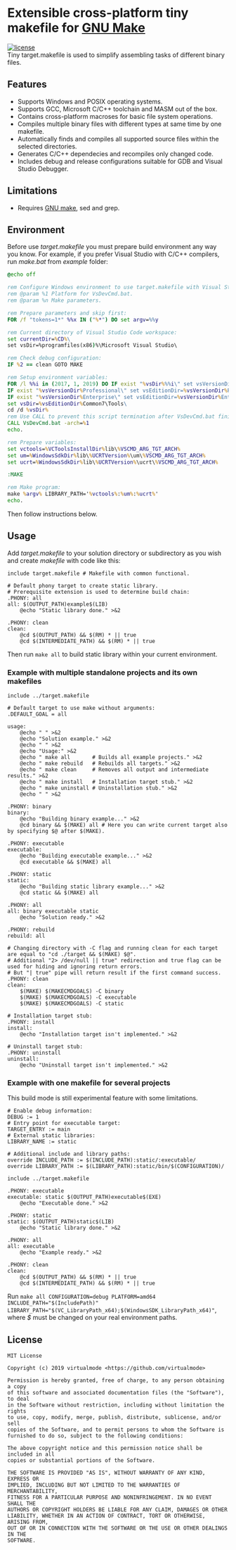 # Extensible cross-platform tiny makefile for [GNU Make](https://www.gnu.org/software/make/)
[![license](https://img.shields.io/github/license/mashape/apistatus.svg)](https://github.com/virtualmode/target.makefile/blob/master/LICENSE)  
Tiny target.makefile is used to simplify assembling tasks of different binary files.

## Features
* Supports Windows and POSIX operating systems.
* Supports GCC, Microsoft C/C++ toolchain and MASM out of the box.
* Contains cross-platform macroses for basic file system operations.
* Compiles multiple binary files with different types at same time by one makefile.
* Automatically finds and compiles all supported source files within the selected directories.
* Generates C/C++ dependecies and recompiles only changed code.
* Includes debug and release configurations suitable for GDB and Visual Studio Debugger.

## Limitations
* Requires [GNU make](https://www.gnu.org/software/make/), sed and grep.

## Environment
Before use *target.makefile* you must prepare build environment any way you know. For example, if you prefer Visual Studio with C/C++ compilers, run *make.bat* from *example* folder:
```bat
@echo off

rem Configure Windows environment to use target.makefile with Visual Studio C/C++ toolchain and make.
rem @param %1 Platform for VsDevCmd.bat.
rem @param %n Make parameters.

rem Prepare parameters and skip first:
FOR /f "tokens=1*" %%x IN ("%*") DO set argv=%%y

rem Current directory of Visual Studio Code workspace:
set currentDir=%CD%\
set vsDir=%programfiles(x86)%\Microsoft Visual Studio\

rem Check debug configuration:
IF %2 == clean GOTO MAKE

rem Setup environment variables:
FOR /l %%i in (2017, 1, 2019) DO IF exist "%vsDir%%%i\" set vsVersionDir=%vsDir%%%i\
IF exist "%vsVersionDir%Professional\" set vsEditionDir=%vsVersionDir%Professional\
IF exist "%vsVersionDir%Enterprise\" set vsEditionDir=%vsVersionDir%Enterprise\
set vsDir=%vsEditionDir%Common7\Tools\
cd /d %vsDir%
rem Use CALL to prevent this script termination after VsDevCmd.bat finishes.
CALL VsDevCmd.bat -arch=%1
echo.

rem Prepare variables:
set vctools=%VCToolsInstallDir%lib\%VSCMD_ARG_TGT_ARCH%
set um=%WindowsSdkDir%lib\%UCRTVersion%\um\%VSCMD_ARG_TGT_ARCH%
set ucrt=%WindowsSdkDir%lib\%UCRTVersion%\ucrt\%VSCMD_ARG_TGT_ARCH%

:MAKE

rem Make program:
make %argv% LIBRARY_PATH='%vctools%:%um%:%ucrt%'
echo.
```
Then follow instructions below.

## Usage
Add *target.makefile* to your solution directory or subdirectory as you wish and create *makefile* with code like this:
```make
include target.makefile # Makefile with common functional.

# Default phony target to create static library.
# Prerequisite extension is used to determine build chain:
.PHONY: all
all: $(OUTPUT_PATH)example$(LIB)
	@echo "Static library done." >&2

.PHONY: clean
clean:
	@cd $(OUTPUT_PATH) && $(RM) * || true
	@cd $(INTERMEDIATE_PATH) && $(RM) * || true
```
Then run `make all` to build static library within your current environment.

### Example with multiple standalone projects and its own makefiles
```make
include ../target.makefile

# Default target to use make without arguments:
.DEFAULT_GOAL = all

usage:
	@echo " " >&2
	@echo "Solution example." >&2
	@echo " " >&2
	@echo "Usage:" >&2
	@echo "	make all       # Builds all example projects." >&2
	@echo "	make rebuild   # Rebuilds all targets." >&2
	@echo "	make clean     # Removes all output and intermediate results." >&2
	@echo "	make install   # Installation target stub." >&2
	@echo "	make uninstall # Uninstallation stub." >&2
	@echo " " >&2

.PHONY: binary
binary:
	@echo "Building binary example..." >&2
	@cd binary && $(MAKE) all # Here you can write current target also by specifying $@ after $(MAKE).

.PHONY: executable
executable:
	@echo "Building executable example..." >&2
	@cd executable && $(MAKE) all

.PHONY: static
static:
	@echo "Building static library example..." >&2
	@cd static && $(MAKE) all

.PHONY: all
all: binary executable static
	@echo "Solution ready." >&2

.PHONY: rebuild
rebuild: all

# Changing directory with -C flag and running clean for each target are equal to "cd ./target && $(MAKE) $@".
# Additional "2> /dev/null || true" redirection and true flag can be used for hiding and ignoring return errors.
# But "| true" pipe will return result if the first command success.
.PHONY: clean
clean:
	$(MAKE) $(MAKECMDGOALS) -C binary
	$(MAKE) $(MAKECMDGOALS) -C executable
	$(MAKE) $(MAKECMDGOALS) -C static

# Installation target stub:
.PHONY: install
install:
	@echo "Installation target isn't implemented." >&2

# Uninstall target stub:
.PHONY: uninstall
uninstall:
	@echo "Uninstall target isn't implemented." >&2
```

### Example with one makefile for several projects
This build mode is still experimental feature with some limitations.
```make
# Enable debug information:
DEBUG := 1
# Entry point for executable target:
TARGET_ENTRY := main
# External static libraries:
LIBRARY_NAME := static

# Additional include and library paths:
override INCLUDE_PATH := $(INCLUDE_PATH):static/:executable/
override LIBRARY_PATH := $(LIBRARY_PATH):static/bin/$(CONFIGURATION)/

include ../target.makefile

.PHONY: executable
executable: static $(OUTPUT_PATH)executable$(EXE)
	@echo "Executable done." >&2

.PHONY: static
static: $(OUTPUT_PATH)static$(LIB)
	@echo "Static library done." >&2

.PHONY: all
all: executable
	@echo "Example ready." >&2

.PHONY: clean
clean:
	@cd $(OUTPUT_PATH) && $(RM) * || true
	@cd $(INTERMEDIATE_PATH) && $(RM) * || true
```
Run `make all CONFIGURATION=debug PLATFORM=amd64 INCLUDE_PATH="$(IncludePath)" LIBRARY_PATH="$(VC_LibraryPath_x64);$(WindowsSDK_LibraryPath_x64)"`, where *$* must be changed on your real environment paths.

## License
```
MIT License

Copyright (c) 2019 virtualmode <https://github.com/virtualmode>

Permission is hereby granted, free of charge, to any person obtaining a copy
of this software and associated documentation files (the "Software"), to deal
in the Software without restriction, including without limitation the rights
to use, copy, modify, merge, publish, distribute, sublicense, and/or sell
copies of the Software, and to permit persons to whom the Software is
furnished to do so, subject to the following conditions:

The above copyright notice and this permission notice shall be included in all
copies or substantial portions of the Software.

THE SOFTWARE IS PROVIDED "AS IS", WITHOUT WARRANTY OF ANY KIND, EXPRESS OR
IMPLIED, INCLUDING BUT NOT LIMITED TO THE WARRANTIES OF MERCHANTABILITY,
FITNESS FOR A PARTICULAR PURPOSE AND NONINFRINGEMENT. IN NO EVENT SHALL THE
AUTHORS OR COPYRIGHT HOLDERS BE LIABLE FOR ANY CLAIM, DAMAGES OR OTHER
LIABILITY, WHETHER IN AN ACTION OF CONTRACT, TORT OR OTHERWISE, ARISING FROM,
OUT OF OR IN CONNECTION WITH THE SOFTWARE OR THE USE OR OTHER DEALINGS IN THE
SOFTWARE.
```
